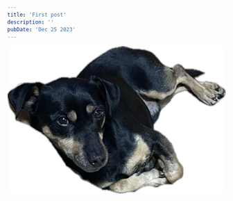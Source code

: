 ```yaml
---
title: 'First post'
description: ''
pubDate: 'Dec 25 2023'
---
```


<img src="/public/sticker.webp" />
